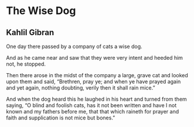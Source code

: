 # The Wise Dog
## Kahlil Gibran
One day there passed by a company of cats a wise dog.

And as he came near and saw that they were very intent and heeded
him not, he stopped.

Then there arose in the midst of the company a large, grave cat and
looked upon them and said, “Brethren, pray ye; and when ye have
prayed again and yet again, nothing doubting, verily then it shall
rain mice.”

And when the dog heard this he laughed in his heart and turned from
them saying, “O blind and foolish cats, has it not been written and
have I not known and my fathers before me, that that which raineth
for prayer and faith and supplication is not mice but bones.”